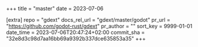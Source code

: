 +++
title = "master"
date = 2023-07-06

[extra]
repo = "gdext"
docs_rel_url = "gdext/master/godot"
pr_url = "https://github.com/godot-rust/gdext"
pr_author = ""
sort_key = 9999-01-01
date_time = 2023-07-06T20:47:24+02:00
commit_sha = "32e8d3c98d7aa16bb69a9392b337dce635853a35"
+++


